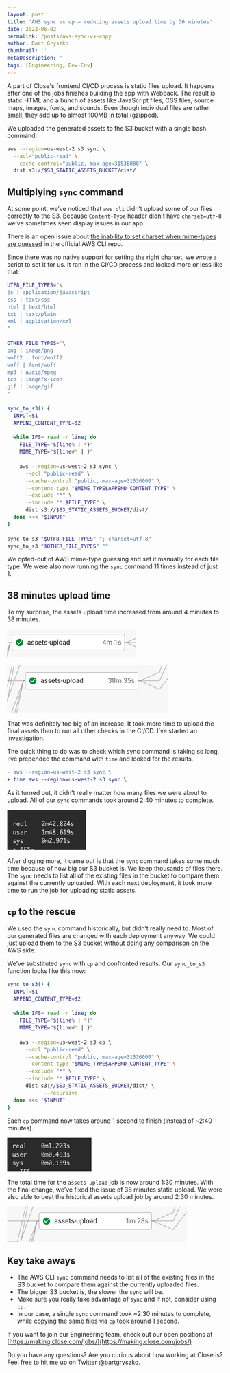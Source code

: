 ```yaml
---
layout: post
title: 'AWS sync vs cp — reducing assets upload time by 36 minutes'
date: 2022-06-02
permalink: /posts/aws-sync-vs-copy
author: Bart Gryszko
thumbnail: ''
metaDescription: ''
tags: [Engineering, Dev-Env]
---
```


A part of Close's frontend CI/CD process is static files upload. It happens after one of the jobs finishes building the app with Webpack. The result is static HTML and a bunch of assets like JavaScript files, CSS files, source maps, images, fonts, and sounds. Even though individual files are rather small, they add up to almost 100MB in total (gzipped).

We uploaded the generated assets to the S3 bucket with a single bash command:

```bash
aws --region=us-west-2 s3 sync \
  --acl="public-read" \
  --cache-control="public, max-age=31536000" \
  dist s3://$S3_STATIC_ASSETS_BUCKET/dist/
```

## Multiplying `sync` command

At some point, we’ve noticed that `aws cli` didn’t upload some of our files correctly to the S3. Because `Content-Type`  header didn’t have `charset=utf-8` we’ve sometimes seen display issues in our app.

There is an open issue about [the inability to set charset when mime-types are guessed](https://github.com/aws/aws-cli/issues/1346) in the official AWS CLI repo.

Since there was no native support for setting the right charset, we wrote a script to set it for us. It ran in the CI/CD process and looked more or less like that:

```bash
UTF8_FILE_TYPES="\
js | application/javascript
css | text/css
html | text/html
txt | text/plain
xml | application/xml
"

OTHER_FILE_TYPES="\
png | image/png
woff2 | font/woff2
woff | font/woff
mp3 | audio/mpeg
ico | image/x-icon
gif | image/gif
"

sync_to_s3() {
  INPUT=$1
  APPEND_CONTENT_TYPE=$2

  while IFS= read -r line; do
    FILE_TYPE="${line% | *}"
    MIME_TYPE="${line#* | }"

    aws --region=us-west-2 s3 sync \
      --acl "public-read" \
      --cache-control "public, max-age=31536000" \
      --content-type "$MIME_TYPE$APPEND_CONTENT_TYPE" \
      --exclude "*" \
      --include "*.$FILE_TYPE" \
      dist s3://$S3_STATIC_ASSETS_BUCKET/dist/
  done <<< "$INPUT"
}

sync_to_s3 "$UTF8_FILE_TYPES" "; charset=utf-8"
sync_to_s3 "$OTHER_FILE_TYPES" ""
```

We opted-out of AWS mime-type guessing and set it manually for each file type. We were also now running the `sync` command 11 times instead of just 1.

## 38 minutes upload time

To my surprise, the assets upload time increased from around 4 minutes to 38 minutes.

![4 minutes job](./4m.png)

![38 minutes job](./38m.png)

That was definitely too big of an increase. It took more time to upload the final assets than to run all other checks in the CI/CD. I’ve started an investigation.

The quick thing to do was to check which sync command is taking so long. I’ve prepended the command with `time` and looked for the results.

```diff
- aws --region=us-west-2 s3 sync \
+ time aws --region=us-west-2 s3 sync \
```

As it turned out, it didn’t really matter how many files we were about to upload. All of our `sync` commands took around 2:40 minutes to complete.

![time command 2:40 minutes](./time-2m.png)

After digging more, it came out is that the `sync` command takes some much time because of how big our S3 bucket is. We keep thousands of files there. The `sync` needs to list all of the existing files in the bucket to compare them against the currently uploaded. With each next deployment, it took more time to run the job for uploading static assets.

## `cp` to the rescue

We used the `sync` command historically, but didn’t really need to. Most of our generated files are changed with each deployment anyway. We could just upload them to the S3 bucket without doing any comparison on the AWS side. 

We’ve substituted `sync` with `cp` and confronted results. Our `sync_to_s3` function looks like this now:

```bash
sync_to_s3() {
  INPUT=$1
  APPEND_CONTENT_TYPE=$2

  while IFS= read -r line; do
    FILE_TYPE="${line% | *}"
    MIME_TYPE="${line#* | }"

    aws --region=us-west-2 s3 cp \
      --acl "public-read" \
      --cache-control "public, max-age=31536000" \
      --content-type "$MIME_TYPE$APPEND_CONTENT_TYPE" \
      --exclude "*" \
      --include "*.$FILE_TYPE" \
      dist s3://$S3_STATIC_ASSETS_BUCKET/dist/ \
			--recursive
  done <<< "$INPUT"
}
```

Each `cp` command now takes around 1 second to finish (instead of ~2:40 minutes).

![time command 1 sec](./time-1s.png)

The total time for the `assets-upload` job is now around 1:30 minutes. With the final change, we’ve fixed the issue of 38 minutes static upload. We were also able to beat the historical assets upload job by around 2:30 minutes.

![1 minute job](./1m.png)

## Key take aways

- The AWS CLI `sync` command needs to list all of the existing files in the S3 bucket to compare them against the currently uploaded files.
- The bigger S3 bucket is, the slower the `sync` will be.
- Make sure you really take advantage of `sync` and if not, consider using `cp`.
- In our case, a single `sync` command took ~2:30 minutes to complete, while copying the same files via `cp` took around 1 second.

If you want to join our Engineering team, check out our open positions at [https://making.close.com/jobs/](https://making.close.com/jobs/)

Do you have any questions? Are you curious about how working at Close is? Feel free to hit me up on Twitter [@bartgryszko](https://twitter.com/bartgryszko).